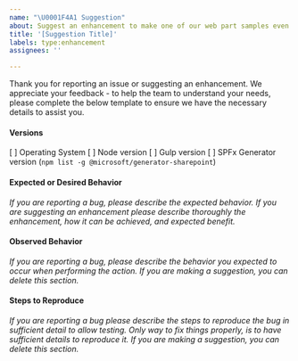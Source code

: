 ```yaml
---
name: "\U0001F4A1 Suggestion"
about: Suggest an enhancement to make one of our web part samples even better
title: '[Suggestion Title]'
labels: type:enhancement
assignees: ''

---
```


Thank you for reporting an issue or suggesting an enhancement. We appreciate your feedback - to help the team to understand your needs, please complete the below template to ensure we have the necessary details to assist you.

#### Versions
[    ]  Operating System
[    ]  Node version
[    ]  Gulp version
[    ]  SPFx Generator version (`npm list -g @microsoft/generator-sharepoint`)

#### Expected or Desired Behavior
_If you are reporting a bug, please describe the expected behavior. If you are suggesting an enhancement please describe thoroughly the enhancement, how it can be achieved, and expected benefit._

#### Observed Behavior
_If you are reporting a bug, please describe the behavior you expected to occur when performing the action. If you are making a suggestion, you can delete this section._

#### Steps to Reproduce
_If you are reporting a bug please describe the steps to reproduce the bug in sufficient detail to allow testing. Only way to fix things properly, is to have sufficient details to reproduce it. If you are making a suggestion, you can delete this section._
